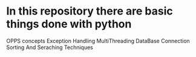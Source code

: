 # In this repository there are basic things done with python
OPPS concepts
Exception Handling
MultiThreading
DataBase Connection
Sorting And Seraching Techniques
